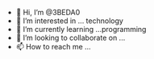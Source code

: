 - 👋 Hi, I’m @3BEDA0
- 👀 I’m interested in ... technology 
- 🌱 I’m currently learning ...programming 
- 💞️ I’m looking to collaborate on ...
- 📫 How to reach me ...

<!---
3BEDA0/3BEDA0 is a ✨ special ✨ repository because its `README.md` (this file) appears on your GitHub profile.
You can click the Preview link to take a look at your changes.
--->
